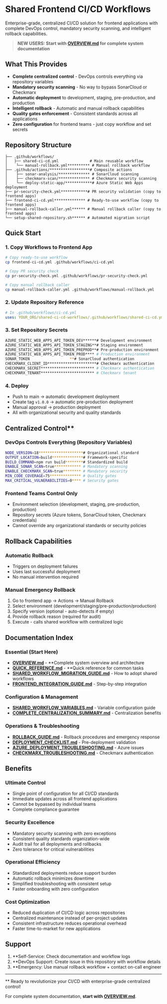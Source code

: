 # Shared Frontend CI/CD Workflows

Enterprise-grade, centralized CI/CD solution for frontend applications with complete DevOps control, mandatory security scanning, and intelligent rollback capabilities.

> **NEW USERS: Start with [OVERVIEW.md](OVERVIEW.md) for complete system documentation**

## What This Provides

- **Complete centralized control** - DevOps controls everything via repository variables
- **Mandatory security scanning** - No way to bypass SonarCloud or Checkmarx
- **Automatic deployment** to development, staging, pre-production, and production
- **Intelligent rollback** - Automatic and manual rollback capabilities
- **Quality gates enforcement** - Consistent standards across all applications
- **Zero configuration** for frontend teams - just copy workflow and set secrets

## Repository Structure

```
├── .github/workflows/
│   ├── shared-ci-cd.yml              # Main reusable workflow
│    └── manual-rollback.yml********** # Manual rollback workflow
├── .github/actions/******************# Composite actions
│    ├── sonar-analysis/************** # SonarCloud scanning
│    ├── checkmarx-scan/************** # Checkmarx security scanning
│    └── deploy-static-app/************# Azure Static Web Apps deployment
├── pr-security-check.yml************# PR security validation (copy to frontend apps)
├── frontend-ci-cd.yml************** # Ready-to-use workflow (copy to frontend apps)
├── manual-rollback-caller.yml****** # Manual rollback caller (copy to frontend apps)
└── setup-shared-repository.sh****** # Automated migration script
```

## Quick Start

### 1. Copy Workflows to Frontend App
```bash
# Copy ready-to-use workflow
cp frontend-ci-cd.yml .github/workflows/ci-cd.yml

# Copy PR security check
cp pr-security-check.yml .github/workflows/pr-security-check.yml

# Copy manual rollback caller
cp manual-rollback-caller.yml .github/workflows/manual-rollback.yml
```

### 2. Update Repository Reference
```yaml
# In .github/workflows/ci-cd.yml
uses: YOUR_ORG/shared-ci-cd-workflows/.github/workflows/shared-ci-cd.yml@main
```

### 3. Set Repository Secrets
```bash
AZURE_STATIC_WEB_APPS_API_TOKEN_DEV******# Development environment
AZURE_STATIC_WEB_APPS_API_TOKEN_STAGING**# Staging environment
AZURE_STATIC_WEB_APPS_API_TOKEN_PREPROD**# Pre-production environment
AZURE_STATIC_WEB_APPS_API_TOKEN_PROD**** # Production environment
SONAR_TOKEN                  **# SonarCloud authentication
CHECKMARX_CLIENT_ID**********************# Checkmarx authentication
CHECKMARX_SECRET************************ # Checkmarx authentication
CHECKMARX_TENANT************************ # Checkmarx tenant
```

### 4. Deploy
- Push to main → automatic development deployment
- Create tag `v1.0.0` → automatic pre-production deployment
- Manual approval → production deployment
- All with organizational security and quality standards

## Centralized Control** 

### DevOps Controls Everything (Repository Variables)
```bash
NODE_VERSION=18********************# Organizational standard
OUTPUT_LOCATION=build**************# Framework-specific
BUILD_COMMAND=npm run build********# Standardized build
ENABLE_SONAR_SCAN=true************ # Mandatory scanning
ENABLE_CHECKMARX_SCAN=true******** # Mandatory security
MIN_CODE_COVERAGE=75************** # Quality gates
MAX_CRITICAL_VULNERABILITIES=0**** # Security gates
```

### Frontend Teams Control Only
- Environment selection (development, staging, pre-production, production)
- Repository secrets (Azure tokens, SonarCloud token, Checkmarx credentials)
- Cannot override any organizational standards or security policies

## Rollback Capabilities

### Automatic Rollback
- Triggers on deployment failures
- Uses last successful deployment
- No manual intervention required

### Manual Emergency Rollback
1. Go to frontend app → Actions → Manual Rollback
2. Select environment (development/staging/pre-production/production)
3. Specify version (optional - auto-detects if empty)
4. Provide rollback reason (required for audit)
5. Execute - calls shared workflow with centralized logic

## Documentation Index

###  Essential (Start Here)
- **[ OVERVIEW.md](OVERVIEW.md)** - **Complete system overview and architecture
- **[ QUICK_REFERENCE.md](QUICK_REFERENCE.md)** - **Quick reference for common tasks
- **[ SHARED_WORKFLOW_MIGRATION_GUIDE.md](SHARED_WORKFLOW_MIGRATION_GUIDE.md)** - How to adopt shared workflows
- **[ FRONTEND_INTEGRATION_GUIDE.md](FRONTEND_INTEGRATION_GUIDE.md)** - Step-by-step integration

###  Configuration & Management
- **[ SHARED_WORKFLOW_VARIABLES.md](SHARED_WORKFLOW_VARIABLES.md)** - Variable configuration guide
- **[ COMPLETE_CENTRALIZATION_SUMMARY.md](COMPLETE_CENTRALIZATION_SUMMARY.md)** - Centralization benefits

###  Operations & Troubleshooting
- **[ ROLLBACK_GUIDE.md](ROLLBACK_GUIDE.md)** - Rollback procedures and emergency response
- **[ DEPLOYMENT_CHECKLIST.md](DEPLOYMENT_CHECKLIST.md)** - Pre-deployment validation
- **[ AZURE_DEPLOYMENT_TROUBLESHOOTING.md](AZURE_DEPLOYMENT_TROUBLESHOOTING.md)** - Azure issues
- **[ CHECKMARX_TROUBLESHOOTING.md](CHECKMARX_TROUBLESHOOTING.md)** - Checkmarx authentication

## Benefits

###  Ultimate Control
- Single point of configuration for all CI/CD standards
- Immediate updates across all frontend applications
- Cannot be bypassed by individual teams
- Complete compliance guarantee

###  Security Excellence
- Mandatory security scanning with zero exceptions
- Consistent quality standards organization-wide
- Audit trail for all deployments and rollbacks
- Zero tolerance for critical vulnerabilities

###  Operational Efficiency
- Standardized deployments reduce support burden
- Automatic rollback minimizes downtime
- Simplified troubleshooting with consistent setup
- Faster onboarding with zero configuration

###  Cost Optimization
- Reduced duplication of CI/CD logic across repositories
- Centralized maintenance instead of per-project updates
- Consistent infrastructure reduces operational overhead
- Faster time-to-market for new applications

## Support

1. **Self-Service: Check documentation and workflow logs
2. **DevOps Support: Create issue in this repository with workflow details
3. **Emergency: Use manual rollback workflow + contact on-call engineer

---

** Ready to revolutionize your CI/CD with enterprise-grade centralized control!

For complete system documentation, **start with [OVERVIEW.md](OVERVIEW.md)**.